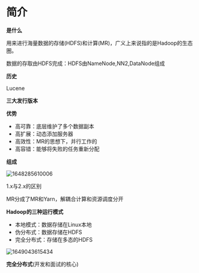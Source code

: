 # 简介



**是什么**

用来进行海量数据的存储(HDFS)和计算(MR)，广义上来说指的是Hadoop的生态圈。

数据的存取由HDFS完成：HDFS由NameNode,NN2,DataNode组成



**历史**

Lucene



**三大发行版本**



**优势**

* 高可靠：底层维护了多个数据副本
* 高扩展：动态添加服务器
* 高效性：MR的思想下，并行工作的
* 高容错：能够将失败的任务重新分配



**组成**

![1648285610006](E:\note\2\merge\img\Hadoop组成.png)

1.x与2.x的区别

MR分成了MR和Yarn，解耦合计算和资源调度分开





**Hadoop的三种运行模式**

* 本地模式：数据存储在Linux本地
* 伪分布式：数据存储在HDFS
* 完全分布式：存储在多态的HDFS

![1649043615434](E:\note\2\merge\BigData\Img\Hadoop三种运行模式.png)



**完全分布式**(开发和面试的核心)